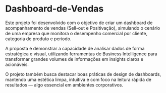 # Dashboard-de-Vendas
Este projeto foi desenvolvido com o objetivo de criar um dashboard de acompanhamento de vendas (Sell-out e Positivação), simulando o cenário de uma empresa que monitora o desempenho comercial por cliente, categoria de produto e período.

A proposta é demonstrar a capacidade de analisar dados de forma estratégica e visual, utilizando ferramentas de Business Intelligence para transformar grandes volumes de informações em insights claros e acionáveis.

O projeto também busca destacar boas práticas de design de dashboards, mantendo uma estética limpa, intuitiva e com foco na leitura rápida de resultados — algo essencial em ambientes corporativos.
